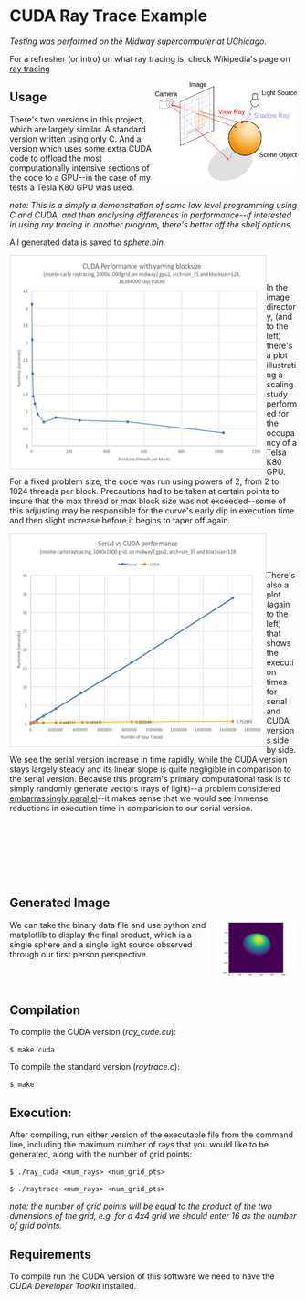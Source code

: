 # CUDA Ray Trace Example

_Testing was performed on the Midway supercomputer at UChicago._

For a refresher (or intro) on what ray tracing is, check Wikipedia's
page on [ray tracing](https://en.wikipedia.org/wiki/Ray_tracing_(graphics))

<img align="right" width="250" height="175"
     src="./images/ray_trace_example.png">

## Usage


There's two versions in this project, which are largely similar. A
standard version written using only C. And a version which uses some extra
CUDA code to offload the most computationally intensive sections of the
code to a GPU--in the case of my tests a Tesla K80 GPU was used.

_note: This is a simply a demonstration of some low level programming using C and CUDA,
and then analysing differences in performance--if interested in using ray tracing in another
program, there's better off the shelf options._

All generated data is saved to _sphere.bin_.



<img align="left" width="450" height="375"
     title="cup" src="./images/plot_2.png">

<br><br>

In the image directory, (and to the left) there's a plot illustrating a scaling
study performed for the occupancy of a Telsa K80 GPU. For a fixed problem size,
the code was
run using powers of 2, from 2 to 1024 threads per block. Precautions had to be
taken at certain points to insure that the max thread or max block size was
not exceeded--some of this adjusting may be responsible for the curve's early
dip in execution time and then slight increase before it begins to taper off
again.


<img align="left" width="450" height="375"
    src="./images/plot_1.png">

<br><br><br>

There's also a plot (again to the left)
that shows the execution times for serial and CUDA versions side
by side. We see the serial version increase in time rapidly, while the CUDA version
stays largely steady and its linear slope is quite negligible in comparison to the
serial version. Because this program's primary computational task is to simply randomly
generate vectors (rays of light)--a problem considered
[embarrassingly parallel](https://en.wikipedia.org/wiki/Embarrassingly_parallel)--it
makes sense that we would see immense reductions in execution time in comparision
to our serial version.


<br><br><br><br><br><br>

## Generated Image

<img align="right" width="145" height="100"
     src="./images/sphere1000_color.png">

We can take the binary data file and use python and matplotlib to display the final product, which is a single sphere and a single light source observed
through our first person perspective.

<br><br>

## Compilation

To compile the CUDA version (_ray\_cude.cu_):
```
$ make cuda
```
To compile the standard version (_raytrace.c_):
```
$ make
```


## Execution:

After compiling, run either version of the executable file from the
command line, including the maximum number of rays that you would like
to be generated, along with the number of grid points:
```
$ ./ray_cuda <num_rays> <num_grid_pts>
```

```
$ ./raytrace <num_rays> <num_grid_pts>
```

_note: the number of grid points will be equal to the product of the
two dimensions of the grid, e.g. for a 4x4 grid we should enter 16 as the
number of grid points._

## Requirements

To compile run the CUDA version of this software we need to have the _CUDA
Developer Toolkit_ installed.



